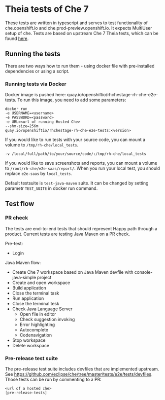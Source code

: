 
# Theia tests of Che 7

These tests are written in typescript and serves to test functionality of che.openshift.io and che.prod-preview.openshift.io. It expects MultiUser setup of che. 
Tests are based on upstream Che 7 Theia tests, which can be found [here](https://github.com/eclipse/che/tree/master/e2e). 

## Running the tests
There are two ways how to run them - using docker file with pre-installed dependencies or using a script. 

### Running tests via Docker
Docker image is pushed here: quay.io/openshiftio/rhchestage-rh-che-e2e-tests. To run this image, you need to add some parameters:
```
docker run 
-e USERNAME=<username>
-e PASSWORD=<password>
-e URL=<url of running Hosted Che>
--shm-size=256m
quay.io/openshiftio/rhchestage-rh-che-e2e-tests:<version>
```

If you would like to run tests with your source code, you can mount a volume to ` /tmp/rh-che/local_tests `.
```
-v /local/full/path/to/your/source/code/:/tmp/rh-che/local_tests
```

If you would like to save screenshots and reports, you can mount a volume to ` /root/rh-che/e2e-saas/report/ `. When you run your local test, you should replace `e2e-saas` by `local_tests`.

Default testsuite is `test-java-maven` suite. It can be changed by setting parametr `TEST_SUITE` in docker run command.

## Test flow
### PR check
The tests are end-to-end tests that should represent Happy path through a product. Current tests are testing Java Maven on a PR check. 

Pre-test:
- Login

Java Maven flow:

- Create Che 7 workspace based on Java Maven devfile with console-java-simple project
- Create and open workspace
- Build application
- Close the terminal task
- Run application
- Close the terminal tesk
- Check Java Language Server
  - Open file in editor
  - Check suggestion invoking
  - Error highlighting
  - Autocomplete
  - Codenavigation
- Stop workspace
- Delete workspace

### Pre-release test suite
The pre-release test suite includes devfiles that are implemented upstream. See https://github.com/eclipse/che/tree/master/tests/e2e/tests/devfiles.
Those tests can be run by commenting to a PR:

```
<url of a hosted che>
[pre-release-tests]
```
